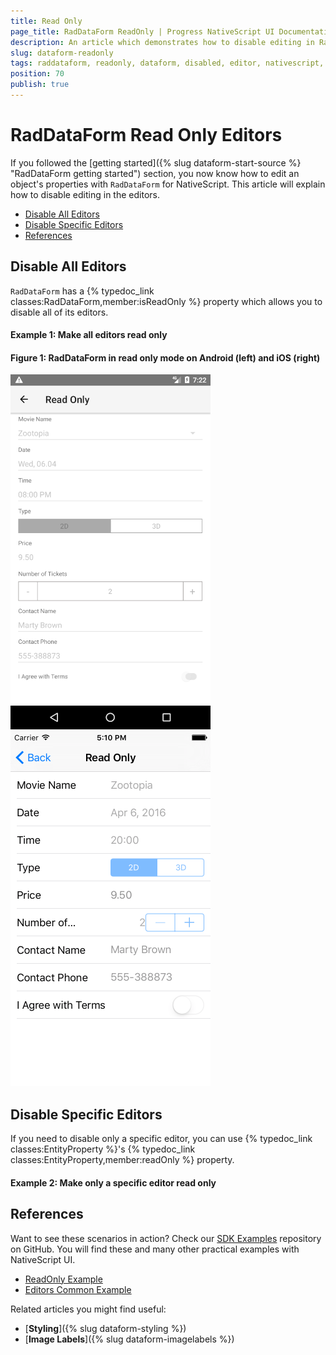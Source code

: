 ```yaml
---
title: Read Only
page_title: RadDataForm ReadOnly | Progress NativeScript UI Documentation
description: An article which demonstrates how to disable editing in RadDataForm for NativeScript.
slug: dataform-readonly
tags: raddataform, readonly, dataform, disabled, editor, nativescript, professional, ui
position: 70
publish: true
---
```


# RadDataForm Read Only Editors

If you followed the [getting started]({% slug dataform-start-source %} "RadDataForm getting started") section, you now know how to edit an object's properties with `RadDataForm` for NativeScript. This article will explain how to disable editing in the editors.

* [Disable All Editors](#disable-all-editors)
* [Disable Specific Editors](#disable-specific-editors)
* [References](#references)

## Disable All Editors

`RadDataForm` has a {% typedoc_link classes:RadDataForm,member:isReadOnly %} property which allows you to disable all of its editors. 

#### Example 1: Make all editors read only

<snippet id='dataform-form-readonly-xml'/>

#### Figure 1: RadDataForm in read only mode on Android (left) and iOS (right)

![NativeScriptUI-DataForm-ReadOnly-Android](../../img/ns_ui/dataform-readonly-android.png "ReadOnly mode of RadDataForm in Android") ![NativeScriptUI-DataForm-ReadOnly-iOS](../../img/ns_ui/dataform-readonly-ios.png "ReadOnly mode of RadDataForm in iOS")

## Disable Specific Editors

If you need to disable only a specific editor, you can use {% typedoc_link classes:EntityProperty %}'s {% typedoc_link classes:EntityProperty,member:readOnly %} property.

#### Example 2: Make only a specific editor read only

<snippet id='dataform-property-readonly-xml'/>

## References
Want to see these scenarios in action?
Check our [SDK Examples](https://github.com/telerik/nativescript-ui-samples) repository on GitHub. You will find these and many other practical examples with NativeScript UI.

* [ReadOnly Example](https://github.com/telerik/nativescript-ui-samples/tree/master/dataform/app/examples/editors/readonly)
* [Editors Common Example](https://github.com/telerik/nativescript-ui-samples/tree/master/dataform/app/examples/editors)

Related articles you might find useful:

* [**Styling**]({% slug dataform-styling %})
* [**Image Labels**]({% slug dataform-imagelabels %})
